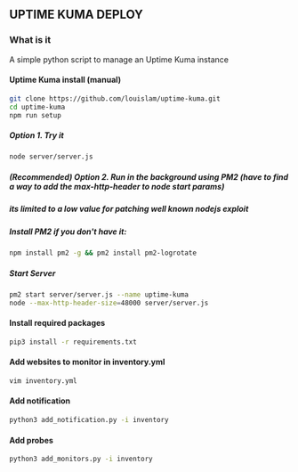 ## UPTIME KUMA DEPLOY

### What is it

A simple python script to manage an Uptime Kuma instance

#### Uptime Kuma install (manual)
```bash
git clone https://github.com/louislam/uptime-kuma.git
cd uptime-kuma
npm run setup
```

##### Option 1. Try it
```bash
node server/server.js
```

##### (Recommended) Option 2. Run in the background using PM2 (have to find a way to add the max-http-header to node start params)
##### its limited to a low value for patching well known nodejs exploit
##### Install PM2 if you don't have it:
```bash
npm install pm2 -g && pm2 install pm2-logrotate
```

##### Start Server
```bash
pm2 start server/server.js --name uptime-kuma
node --max-http-header-size=48000 server/server.js
```
#### Install required packages
```bash
pip3 install -r requirements.txt
```
#### Add websites to monitor in inventory.yml
```bash
vim inventory.yml
```
#### Add notification
```bash
python3 add_notification.py -i inventory
```
#### Add probes
```bash
python3 add_monitors.py -i inventory
```
